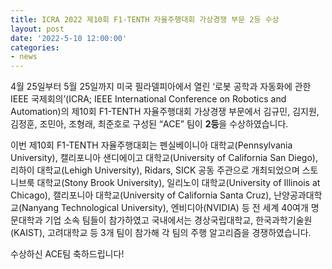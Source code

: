 ```yaml
---
title: ICRA 2022 제10회 F1-TENTH 자율주행대회 가상경쟁 부문 2등 수상
layout: post
date: '2022-5-10 12:00:00'
categories:
- news
---
```


4월 25일부터 5월 25일까지 미국 필라델피아에서 열린 ‘로봇 공학과 자동화에 관한 IEEE 국제회의’(ICRA; IEEE International Conference on Robotics and Automation)의 제10회 F1-TENTH 자율주행대회 가상경쟁 부문에서 김규민, 김지원, 김정훈, 조민아, 조형래, 최준호로 구성된 “ACE” 팀이 **2등**을 수상하였습니다.

이번 제10회 F1-TENTH 자율주행대회는 펜실베이니아 대학교(Pennsylvania University), 캘리포니아 샌디에이고 대학교(University of California San Diego), 리하이 대학교(Lehigh University), Ridars, SICK 공동 주관으로 개최되었으며 스토니브룩 대학교(Stony Brook University), 일리노이 대학교(University of Illinois at Chicago), 캘리포니아 대학교(University of California Santa Cruz), 난양공과대학교(Nanyang Technological University), 엔비디아(NVIDIA) 등 전 세계 40여개 명문대학과 기업 소속 팀들이 참가하였고 국내에서는 경상국립대학교, 한국과학기술원(KAIST), 고려대학교 등 3개 팀이 참가해 각 팀의 주행 알고리즘을 경쟁하였습니다. 

수상하신 ACE팀 축하드립니다!

